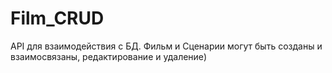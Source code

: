 # Film_CRUD
API для взаимодействия с БД.
Фильм и Сценарии могут быть созданы и взаимосвязаны, редактирование и удаление)
